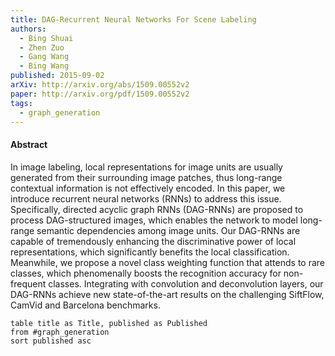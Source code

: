 ```yaml
---
title: DAG-Recurrent Neural Networks For Scene Labeling
authors:
  - Bing Shuai
  - Zhen Zuo
  - Gang Wang
  - Bing Wang
published: 2015-09-02
arXiv: http://arxiv.org/abs/1509.00552v2
paper: http://arxiv.org/pdf/1509.00552v2
tags:
  - graph_generation
---
```


#### Abstract

In image labeling, local representations for image units are usually generated from their surrounding image patches, thus long-range contextual information is not effectively encoded. In this paper, we introduce recurrent neural networks (RNNs) to address this issue. Specifically, directed acyclic graph RNNs (DAG-RNNs) are proposed to process DAG-structured images, which enables the network to model long-range semantic dependencies among image units. Our DAG-RNNs are capable of tremendously enhancing the discriminative power of local representations, which significantly benefits the local classification. Meanwhile, we propose a novel class weighting function that attends to rare classes, which phenomenally boosts the recognition accuracy for non-frequent classes. Integrating with convolution and deconvolution layers, our DAG-RNNs achieve new state-of-the-art results on the challenging SiftFlow, CamVid and Barcelona benchmarks.



```dataview
table title as Title, published as Published 
from #graph_generation 
sort published asc
```
